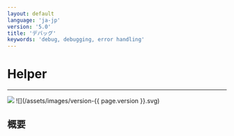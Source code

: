 ```yaml
---
layout: default
language: 'ja-jp'
version: '5.0'
title: 'デバッグ'
keywords: 'debug, debugging, error handling'
---
```


# Helper
- - -
![](/assets/images/document-status-under-review-red.svg) ![](/assets/images/version-{{ page.version }}.svg)

## 概要
